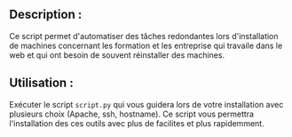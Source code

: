 Description :
---

Ce script permet d'automatiser des tâches redondantes lors d'installation
de machines concernant les formation et les entreprise qui travaile dans 
le web et qui ont besoin de souvent réinstaller des machines.

Utilisation :
---

Exécuter le script `script.py` qui vous guidera lors de votre installation
avec plusieurs choix (Apache, ssh, hostname). Ce script vous permettra
l'installation des ces outils avec plus de facilites et plus rapidemment.


